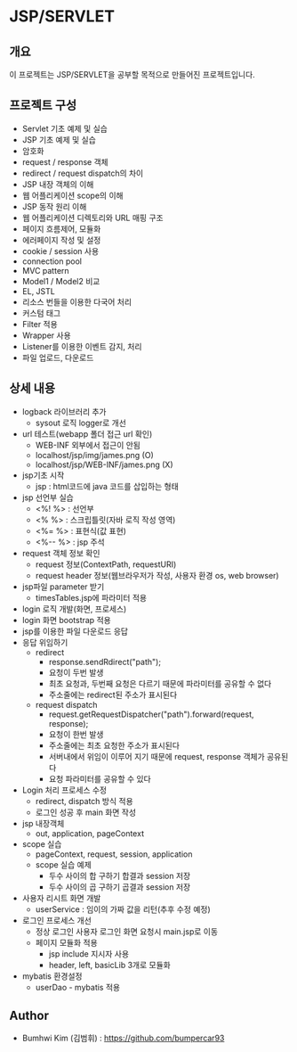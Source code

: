 JSP/SERVLET
=====================
## 개요
이 프로젝트는 JSP/SERVLET을 공부할 목적으로 만들어진 프로젝트입니다.

## 프로젝트 구성
* Servlet 기초 예제 및 실습
* JSP 기초 예제 및 실습
* 암호화
* request / response 객체
* redirect / request dispatch의 차이
* JSP 내장 객체의 이해
* 웹 어플리케이션 scope의 이해
* JSP 동작 원리 이해
* 웹 어플리케이션 디렉토리와 URL 매핑 구조
* 페이지 흐름제어, 모듈화
* 에러페이지 작성 및 설정
* cookie / session 사용
* connection pool
* MVC pattern
* Model1 / Model2 비교
* EL, JSTL
* 리소스 번들을 이용한 다국어 처리
* 커스텀 태그
* Filter 적용
* Wrapper 사용
* Listener를 이용한 이벤트 감지, 처리
* 파일 업로드, 다운로드

## 상세 내용
* logback 라이브러리 추가
    * sysout 로직 logger로 개선
* url 테스트(webapp 폴더 접근 url 확인)
    * WEB-INF 외부에서 접근이 안됨
    * localhost/jsp/img/james.png (O)
    * localhost/jsp/WEB-INF/james.png (X)
* jsp기초 시작
    * jsp : html코드에 java 코드를 삽입하는 형태
* jsp 선언부 실습
    * <%! %> : 선언부
    * <% %> : 스크립틀릿(자바 로직 작성 영역)
    * <%= %> : 표현식(값 표현)
    * <%-- %> : jsp 주석
* request 객체 정보 확인 
    * request 정보(ContextPath, requestURI)
    * request header 정보(웹브라우저가 작성, 사용자 환경 os, web browser)
* jsp파일 parameter 받기
    * timesTables.jsp에 파라미터 적용
* login 로직 개발(화면, 프로세스)
* login 화면 bootstrap 적용
* jsp를 이용한 파일 다운로드 응답
* 응답 위임하기
    * redirect
        * response.sendRdirect("path");
        * 요청이 두번 발생
        * 최초 요청과, 두번째 요청은 다르기 때문에 파라미터를 공유할 수 없다
        * 주소줄에는 redirect된 주소가 표시된다
    * request dispatch
        * request.getRequestDispatcher("path").forward(request, response);
        * 요청이 한번 발생
        * 주소줄에는 최초 요청한 주소가 표시된다
        * 서버내에서 위임이 이루어 지기 때문에 request, response 객체가 공유된다
        * 요청 파라미터를 공유할 수 있다
* Login 처리 프로세스 수정
    * redirect, dispatch 방식 적용
    * 로그인 성공 후 main 화면 작성
* jsp 내장객체
    * out, application, pageContext
* scope 실습
    * pageContext, request, session, application
    * scope 실습 예제
         * 두수 사이의 합 구하기 합결과 session 저장
         * 두수 사이의 곱 구하기 곱결과 session 저장
 * 사용자 리시트 화면 개발
    * userService : 임이의 가짜 값을 리턴(추후 수정 예정)
 * 로그인 프로세스 개선
    * 정상 로그인 사용자 로그인 화면 요청시 main.jsp로 이동
    * 페이지 모듈화 적용
         * jsp include 지시자 사용
         * header, left, basicLib 3개로 모듈화
* mybatis 환경설정
    * userDao - mybatis 적용
 
## Author
* Bumhwi Kim (김범휘) : https://github.com/bumpercar93
